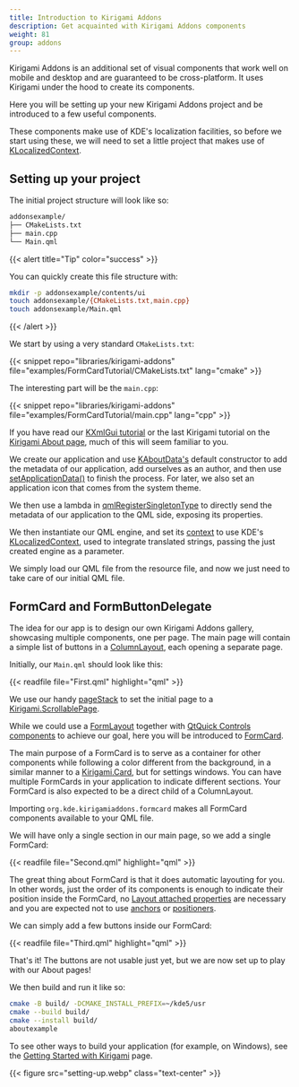 ```yaml
---
title: Introduction to Kirigami Addons
description: Get acquainted with Kirigami Addons components
weight: 81
group: addons
---
```


Kirigami Addons is an additional set of visual components that work well on mobile and desktop and are guaranteed to be cross-platform. It uses Kirigami under the hood to create its components.

Here you will be setting up your new Kirigami Addons project and be introduced to a few useful components.

These components make use of KDE's localization facilities, so before we start using these, we will need to set a little project that makes use of [KLocalizedContext](docs:ki18n;KLocalizedContext).

## Setting up your project

The initial project structure will look like so:

```bash
addonsexample/
├── CMakeLists.txt
├── main.cpp
└── Main.qml
```

{{< alert title="Tip" color="success" >}}

You can quickly create this file structure with:

```bash
mkdir -p addonsexample/contents/ui
touch addonsexample/{CMakeLists.txt,main.cpp}
touch addonsexample/Main.qml
```

{{< /alert >}}

We start by using a very standard `CMakeLists.txt`:

{{< snippet repo="libraries/kirigami-addons" file="examples/FormCardTutorial/CMakeLists.txt" lang="cmake" >}}

The interesting part will be the `main.cpp`:

{{< snippet repo="libraries/kirigami-addons" file="examples/FormCardTutorial/main.cpp" lang="cpp" >}}

If you have read our [KXmlGui tutorial](/docs/getting-started/kxmlgui) or the last Kirigami tutorial on the [Kirigami About page](/docs/getting-started/kirigami/advanced-add_about_page), much of this will seem familiar to you.

We create our application and use [KAboutData's](docs:kcoreaddons;KAboutData) default constructor to add the metadata of our application, add ourselves as an author, and then use [setApplicationData()](docs:kcoreaddons;KAboutData::setApplicationData) to finish the process. For later, we also set an application icon that comes from the system theme.

We then use a lambda in [qmlRegisterSingletonType](docs:qtqml;QQmlEngine::qmlRegisterSingletonType) to directly send the metadata of our application to the QML side, exposing its properties.

We then instantiate our QML engine, and set its [context](docs:qtqml;QQmlContext) to use KDE's [KLocalizedContext](docs:ki18n;KLocalizedContext), used to integrate translated strings, passing the just created engine as a parameter.

We simply load our QML file from the resource file, and now we just need to take care of our initial QML file.

## FormCard and FormButtonDelegate

The idea for our app is to design our own Kirigami Addons gallery, showcasing multiple components, one per page. The main page will contain a simple list of buttons in a [ColumnLayout](https://doc.qt.io/qt-6/qml-qtquick-layouts-columnlayout.html), each opening a separate page.

Initially, our `Main.qml` should look like this:

{{< readfile file="First.qml" highlight="qml" >}}

We use our handy [pageStack](/docs/getting-started/kirigami/components-pagerow_pagestack) to set the initial page to a [Kirigami.ScrollablePage](https://api.kde.org/qml-org-kde-kirigami-scrollablepage.html).

While we could use a [FormLayout](/docs/getting-started/kirigami/components-formlayouts) together with [QtQuick Controls components](components-controls) to achieve our goal, here you will be introduced to [FormCard](https://api.kde.org/qml-org-kde-kirigamiaddons-formcard-formcard.html).

The main purpose of a FormCard is to serve as a container for other components while following a color different from the background, in a similar manner to a [Kirigami.Card](docs:kirigami2;Card), but for settings windows. You can have multiple FormCards in your application to indicate different sections. Your FormCard is also expected to be a direct child of a ColumnLayout.

Importing `org.kde.kirigamiaddons.formcard` makes all FormCard components available to your QML file.

We will have only a single section in our main page, so we add a single FormCard:

{{< readfile file="Second.qml" highlight="qml" >}}

The great thing about FormCard is that it does automatic layouting for you. In other words, just the order of its components is enough to indicate their position inside the FormCard, no [Layout attached properties](https://doc.qt.io/qt-6/qml-qtquick-layouts-layout.html) are necessary and you are expected not to use [anchors](https://doc.qt.io/qt-6/qtquick-positioning-anchors.html) or [positioners](https://doc.qt.io/qt-6/qtquick-positioning-layouts.html).

We can simply add a few buttons inside our FormCard:

{{< readfile file="Third.qml" highlight="qml" >}}

That's it! The buttons are not usable just yet, but we are now set up to play with our About pages!

We then build and run it like so:

```bash
cmake -B build/ -DCMAKE_INSTALL_PREFIX=~/kde5/usr
cmake --build build/
cmake --install build/
aboutexample
```

To see other ways to build your application (for example, on Windows), see the [Getting Started with Kirigami](/docs/getting-started/kirigami/introduction-getting_started) page.

{{< figure src="setting-up.webp" class="text-center" >}}
